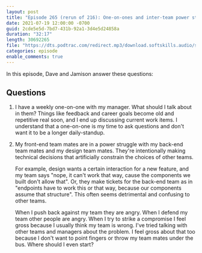 ```yaml
---
layout: post
title: "Episode 265 (rerun of 216): One-on-ones and inter-team power struggles"
date: 2021-07-19 12:00:00 -0700
guid: 2cde5e5d-7bd7-431b-92a1-3d4e5d24858a
duration: "32:17"
length: 30692265
file: "https://dts.podtrac.com/redirect.mp3/download.softskills.audio/sse-265.mp3"
categories: episode
enable_comments: true
---
```


In this episode, Dave and Jamison answer these questions:

## Questions

1. I have a weekly one-on-one with my manager. What should I talk about in them? Things like feedback and career goals become old and repetitive real soon, and I end up discussing current work items.
   I understand that a one-on-one is my time to ask questions and don't want it to be a longer daily-standup.


2. My front-end team mates are in a power struggle with my back-end team mates and my design team mates. They're intentionally making technical decisions that artificially constrain the choices of other teams.
   
   For example, design wants a certain interaction for a new feature, and my team says "nope, it can't work that way, cause the components we built don't allow that". Or, they make tickets for the back-end team as in "endpoints have to work this or that way, because our components assume that structure". This often seems detrimental and confusing to other teams.
   
   When I push back against my team they are angry. When I defend my team other people are angry. When I try to strike a compromise I feel gross because I usually think my team is wrong. I've tried talking with other teams and managers about the problem. I feel gross about that too because I don't want to point fingers or throw my team mates under the bus. Where should I even start?
